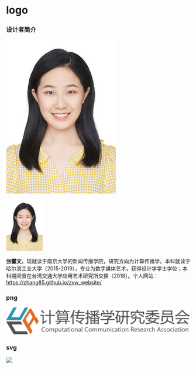 # logo

### 设计者简介

![](xinwen.jpg)

<img src = 'xinwen.jpg' width = '100px'>

**张馨文**，现就读于南京大学的新闻传播学院，研究方向为计算传播学。本科就读于哈尔滨工业大学（2015-2019），专业为数字媒体艺术，获得设计学学士学位；本科期间曾在台湾交通大学应用艺术研究所交换（2018）。个人网站：https://zhang85.github.io/zxw_website/

### png

![](AI-CCR.png)

### svg

![](AI-CCR.svg)
